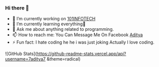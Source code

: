 ### Hi there 👋


- 🔭 I’m currently working on  [101INFOTECH][101infotech]
- 🌱 I’m currently learning everything🤣
- 💬 Ask me about anything related to programming.
- 📫 How to reach me: You Can Message  Me On Facebook [Aditya]
- ⚡ Fun fact: I hate coding he he i was just joking Actually I love coding.


[101infotech]: https://101infotechnp.com
[Aditya]: https://www.facebook.com/aditya.khadka.180/

![GitHub Stats](https://github-readme-stats.vercel.app/api?username=7aditya7 &theme=radical)
